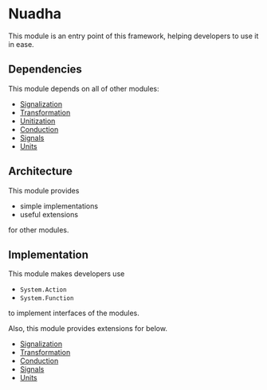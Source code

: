 # Nuadha

This module is an entry point of this framework, helping developers to use it in ease.

## Dependencies

This module depends on all of other modules:

- [Signalization](./Signalization.md)
- [Transformation](./Transformation.md)
- [Unitization](./Unitization.md)
- [Conduction](./Conduction.md)
- [Signals](./Signals.md)
- [Units](./Units.md)

## Architecture

This module provides

- simple implementations
- useful extensions

for other modules.

## Implementation

This module makes developers use

- `System.Action`
- `System.Function`

to implement interfaces of the modules.

Also, this module provides extensions for below.

- [Signalization](./Signalization.md)
- [Transformation](./Transformation.md)
- [Conduction](./Conduction.md)
- [Signals](./Signals.md)
- [Units](./Units.md)
